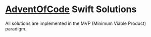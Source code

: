 # [AdventOfCode](https://adventofcode.com) Swift Solutions

All solutions are implemented in the MVP (Minimum Viable Product) paradigm. 
